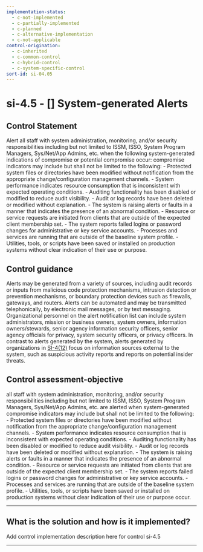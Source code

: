 ```yaml
---
implementation-status:
  - c-not-implemented
  - c-partially-implemented
  - c-planned
  - c-alternative-implementation
  - c-not-applicable
control-origination:
  - c-inherited
  - c-common-control
  - c-hybrid-control
  - c-system-specific-control
sort-id: si-04.05
---
```


# si-4.5 - \[\] System-generated Alerts

## Control Statement

Alert all staff with system administration, monitoring, and/or security responsibilities including but not limited to ISSM, ISSO, System Program Managers, Sys/Net/App Admins, etc. when the following system-generated indications of compromise or potential compromise occur: compromise indicators may include but shall not be limited to the following: - Protected system files or directories have been modified without notification from the appropriate change/configuration management channels. - System performance indicates resource consumption that is inconsistent with expected operating conditions. - Auditing functionality has been disabled or modified to reduce audit visibility. - Audit or log records have been deleted or modified without explanation. - The system is raising alerts or faults in a manner that indicates the presence of an abnormal condition. - Resource or service requests are initiated from clients that are outside of the expected client membership set. - The system reports failed logins or password changes for administrative or key service accounts. - Processes and services are running that are outside of the baseline system profile. - Utilities, tools, or scripts have been saved or installed on production systems without clear indication of their use or purpose.

## Control guidance

Alerts may be generated from a variety of sources, including audit records or inputs from malicious code protection mechanisms, intrusion detection or prevention mechanisms, or boundary protection devices such as firewalls, gateways, and routers. Alerts can be automated and may be transmitted telephonically, by electronic mail messages, or by text messaging. Organizational personnel on the alert notification list can include system administrators, mission or business owners, system owners, information owners/stewards, senior agency information security officers, senior agency officials for privacy, system security officers, or privacy officers. In contrast to alerts generated by the system, alerts generated by organizations in [SI-4(12)](#si-4.12) focus on information sources external to the system, such as suspicious activity reports and reports on potential insider threats.

## Control assessment-objective

all staff with system administration, monitoring, and/or security responsibilities including but not limited to ISSM, ISSO, System Program Managers, Sys/Net/App Admins, etc. are alerted when system-generated compromise indicators may include but shall not be limited to the following: - Protected system files or directories have been modified without notification from the appropriate change/configuration management channels. - System performance indicates resource consumption that is inconsistent with expected operating conditions. - Auditing functionality has been disabled or modified to reduce audit visibility. - Audit or log records have been deleted or modified without explanation. - The system is raising alerts or faults in a manner that indicates the presence of an abnormal condition. - Resource or service requests are initiated from clients that are outside of the expected client membership set. - The system reports failed logins or password changes for administrative or key service accounts. - Processes and services are running that are outside of the baseline system profile. - Utilities, tools, or scripts have been saved or installed on production systems without clear indication of their use or purpose occur.

______________________________________________________________________

## What is the solution and how is it implemented?

Add control implementation description here for control si-4.5

______________________________________________________________________
